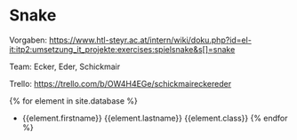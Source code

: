 # Snake
Vorgaben: https://www.htl-steyr.ac.at/intern/wiki/doku.php?id=el-it:itp2:umsetzung_it_projekte:exercises:spielsnake&s[]=snake

Team: Ecker, Eder, Schickmair

Trello: https://trello.com/b/OW4H4EGe/schickmaireckereder


{% for element in site.database %}
- {{element.firstname}} {{element.lastname}} {{element.class}}
{% endfor %}
